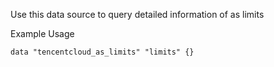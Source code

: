 Use this data source to query detailed information of as limits

Example Usage

```hcl
data "tencentcloud_as_limits" "limits" {}
```
